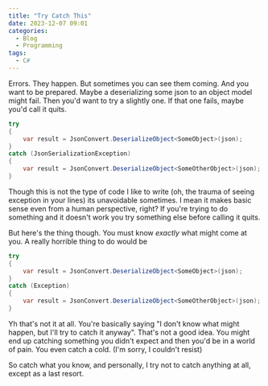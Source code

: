 ```yaml
---
title: "Try Catch This"
date: 2023-12-07 09:01
categories:
  - Blog
  - Programming
tags: 
  - C#
---
```


Errors. They happen. But sometimes you can see them coming. And you want to be prepared. Maybe a deserializing some json to an object model might fail. Then you'd want to try a slightly one. If that one fails, maybe you'd call it quits.
  
  ```csharp
  try
  {
      var result = JsonConvert.DeserializeObject<SomeObject>(json);
  }
  catch (JsonSerializationException)
  {
      var result = JsonConvert.DeserializeObject<SomeOtherObject>(json);
  }

  ```
Though this is not the type of code I like to write (oh, the trauma of seeing exception in your lines) its unavoidable sometimes. 
I mean it makes basic sense even from a human perspective, right? If you're trying to do something and it doesn't work you try something else before calling it quits.

But here's the thing though. You must know *exactly*  what might come at you. A really horrible thing to do would be

```csharp
try
{
    var result = JsonConvert.DeserializeObject<SomeObject>(json);
}
catch (Exception)
{
    var result = JsonConvert.DeserializeObject<SomeOtherObject>(json);
}
```

Yh that's not it at all. You're basically saying "I don't know what might happen, but I'll try to catch it anyway". That's not a good idea. You might end up catching something you didn't expect and then you'd be in a world of pain. You even catch a cold. (I'm sorry, I couldn't resist)

So catch what you know, and personally, I try not to catch anything at all, except as a last resort. 
